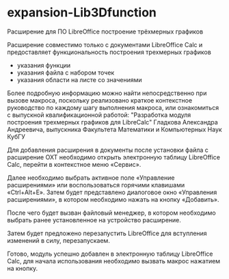 # expansion-Lib3Dfunction
Расширение для ПО LibreOffice построение трёхмерных графиков

Расширение совместимо только с документами LibreOffice Calc и предоставляет функциональность построения трехмерных графиков
+ указания функции
+ указания файла с набором точек
+ указания области на листе со значениями

Более подробную информацию можно найти непосредственно при вызове макроса, поскольку реализовано краткое контекстное руководство
по каждому шагу выполнения макроса, или ознакомиться с выпускной квалификационной работой: "Разработка модуля построения
трехмерных графиков для LibreCalc" Гладкова Александра Андреевича, выпускника Факультета Математики и Компьютерных Наук КубГУ

Для добавления расширения в документы после установки файла с расширение OXT необходимо открыть электронную таблицу LibreOffice Calc, перейти в контекстное меню «Сервис».

Далее необходимо выбрать активное поле «Управление расширениями» или воспользоваться горячими клавишами «Ctrl+Alt+E». Затем будет представлено диалоговое окно «Управления расширениями», в котором необходимо нажать на кнопку «Добавить».

После чего будет вызван файловый менеджер, в котором необходимо выбрать ранее установленное на устройство расширение.

Затем будет предложено перезапустить LibreOffice для вступления изменений в силу, перезапускаем.

Готово, модуль успешно добавлен в электронную таблицу LibreOffice Calc, для начала использования необходимо вызвать макрос нажатием на кнопку.
